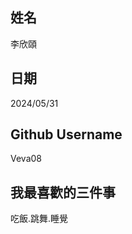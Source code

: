 姓名
----
李欣頤

日期
----
2024/05/31

Github Username
---------------
Veva08

我最喜歡的三件事
---------------
吃飯.跳舞.睡覺
